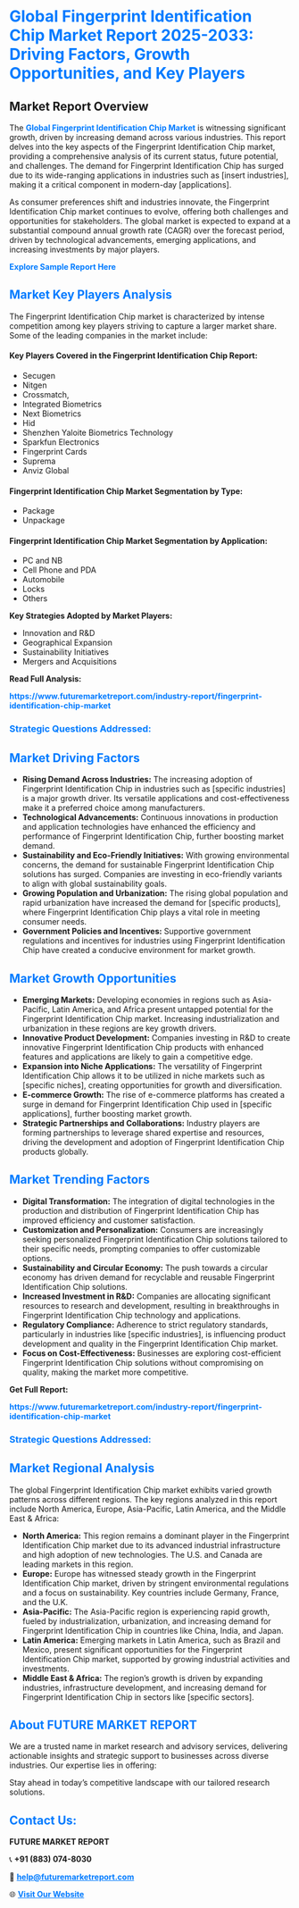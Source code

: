 <h1 style="color: #007BFF;">Global Fingerprint Identification Chip Market Report 2025-2033: Driving Factors, Growth Opportunities, and Key Players</h1>

<section id="overview">
<h2>Market Report Overview</h2>
<p>The <a href="https://www.futuremarketreport.com/industry-report/fingerprint-identification-chip-market" style="color: #007BFF; text-decoration: none;"><strong>Global Fingerprint Identification Chip Market</strong></a> is witnessing significant growth, driven by increasing demand across various industries. This report delves into the key aspects of the Fingerprint Identification Chip market, providing a comprehensive analysis of its current status, future potential, and challenges. The demand for Fingerprint Identification Chip has surged due to its wide-ranging applications in industries such as [insert industries], making it a critical component in modern-day [applications].</p>
<p>As consumer preferences shift and industries innovate, the Fingerprint Identification Chip market continues to evolve, offering both challenges and opportunities for stakeholders. The global market is expected to expand at a substantial compound annual growth rate (CAGR) over the forecast period, driven by technological advancements, emerging applications, and increasing investments by major players.</p>
</section>

<section id="overview">
<p><a href="https://www.futuremarketreport.com/request-sample/reportId=81811" style="color: #007BFF; text-decoration: none;"><strong>Explore Sample Report Here</strong></a></p>
</section>

<section id="key-players">
<h2 style="color: #007BFF;">Market Key Players Analysis</h2>
<p>The Fingerprint Identification Chip market is characterized by intense competition among key players striving to capture a larger market share. Some of the leading companies in the market include:</p>
<h4>Key Players Covered in the Fingerprint Identification Chip Report:</h4>
<ul><li>Secugen</li><li>Nitgen</li><li>Crossmatch,</li><li>Integrated Biometrics</li><li>Next Biometrics</li><li>Hid</li><li>Shenzhen Yaloite Biometrics Technology</li><li>Sparkfun Electronics</li><li>Fingerprint Cards</li><li>Suprema</li><li>Anviz Global</li></ul>
<h4>Fingerprint Identification Chip Market Segmentation by Type:</h4>
<ul><li>Package</li><li>Unpackage</li></ul>

<h4>Fingerprint Identification Chip Market Segmentation by Application:</h4>
<ul><li>PC and NB</li><li>Cell Phone and PDA</li><li>Automobile</li><li>Locks</li><li>Others</li></ul>
<p><strong>Key Strategies Adopted by Market Players:</strong></p>
<ul>
<li>Innovation and R&D</li>
<li>Geographical Expansion</li>
<li>Sustainability Initiatives</li>
<li>Mergers and Acquisitions</li>
</ul>
</section>

<section>
<p><strong>Read Full Analysis: </strong></p><a href="https://www.futuremarketreport.com/industry-report/fingerprint-identification-chip-market" style="color: #007BFF; text-decoration: none;"><strong>https://www.futuremarketreport.com/industry-report/fingerprint-identification-chip-market</strong></a>
<h3 style="color: #007BFF;">Strategic Questions Addressed:</h3>
</section>

<section id="driving-factors">
<h2 style="color: #007BFF;">Market Driving Factors</h2>
<ul>
<li><strong>Rising Demand Across Industries:</strong> The increasing adoption of Fingerprint Identification Chip in industries such as [specific industries] is a major growth driver. Its versatile applications and cost-effectiveness make it a preferred choice among manufacturers.</li>
<li><strong>Technological Advancements:</strong> Continuous innovations in production and application technologies have enhanced the efficiency and performance of Fingerprint Identification Chip, further boosting market demand.</li>
<li><strong>Sustainability and Eco-Friendly Initiatives:</strong> With growing environmental concerns, the demand for sustainable Fingerprint Identification Chip solutions has surged. Companies are investing in eco-friendly variants to align with global sustainability goals.</li>
<li><strong>Growing Population and Urbanization:</strong> The rising global population and rapid urbanization have increased the demand for [specific products], where Fingerprint Identification Chip plays a vital role in meeting consumer needs.</li>
<li><strong>Government Policies and Incentives:</strong> Supportive government regulations and incentives for industries using Fingerprint Identification Chip have created a conducive environment for market growth.</li>
</ul>
</section>

<section id="growth-opportunities">
<h2 style="color: #007BFF;">Market Growth Opportunities</h2>
<ul>
<li><strong>Emerging Markets:</strong> Developing economies in regions such as Asia-Pacific, Latin America, and Africa present untapped potential for the Fingerprint Identification Chip market. Increasing industrialization and urbanization in these regions are key growth drivers.</li>
<li><strong>Innovative Product Development:</strong> Companies investing in R&D to create innovative Fingerprint Identification Chip products with enhanced features and applications are likely to gain a competitive edge.</li>
<li><strong>Expansion into Niche Applications:</strong> The versatility of Fingerprint Identification Chip allows it to be utilized in niche markets such as [specific niches], creating opportunities for growth and diversification.</li>
<li><strong>E-commerce Growth:</strong> The rise of e-commerce platforms has created a surge in demand for Fingerprint Identification Chip used in [specific applications], further boosting market growth.</li>
<li><strong>Strategic Partnerships and Collaborations:</strong> Industry players are forming partnerships to leverage shared expertise and resources, driving the development and adoption of Fingerprint Identification Chip products globally.</li>
</ul>
</section>

<section id="trending-factors">
<h2 style="color: #007BFF;">Market Trending Factors</h2>
<ul>
<li><strong>Digital Transformation:</strong> The integration of digital technologies in the production and distribution of Fingerprint Identification Chip has improved efficiency and customer satisfaction.</li>
<li><strong>Customization and Personalization:</strong> Consumers are increasingly seeking personalized Fingerprint Identification Chip solutions tailored to their specific needs, prompting companies to offer customizable options.</li>
<li><strong>Sustainability and Circular Economy:</strong> The push towards a circular economy has driven demand for recyclable and reusable Fingerprint Identification Chip solutions.</li>
<li><strong>Increased Investment in R&D:</strong> Companies are allocating significant resources to research and development, resulting in breakthroughs in Fingerprint Identification Chip technology and applications.</li>
<li><strong>Regulatory Compliance:</strong> Adherence to strict regulatory standards, particularly in industries like [specific industries], is influencing product development and quality in the Fingerprint Identification Chip market.</li>
<li><strong>Focus on Cost-Effectiveness:</strong> Businesses are exploring cost-efficient Fingerprint Identification Chip solutions without compromising on quality, making the market more competitive.</li>
</ul>
</section>

<section>
<p><strong>Get Full Report: </strong></p><a href="https://www.futuremarketreport.com/industry-report/fingerprint-identification-chip-market" style="color: #007BFF; text-decoration: none;"><strong>https://www.futuremarketreport.com/industry-report/fingerprint-identification-chip-market</strong></a>
<h3 style="color: #007BFF;">Strategic Questions Addressed:</h3>
</section>


<section id="regional-analysis">
<h2 style="color: #007BFF;">Market Regional Analysis</h2>
<p>The global Fingerprint Identification Chip market exhibits varied growth patterns across different regions. The key regions analyzed in this report include North America, Europe, Asia-Pacific, Latin America, and the Middle East & Africa:</p>
<ul>
<li><strong>North America:</strong> This region remains a dominant player in the Fingerprint Identification Chip market due to its advanced industrial infrastructure and high adoption of new technologies. The U.S. and Canada are leading markets in this region.</li>
<li><strong>Europe:</strong> Europe has witnessed steady growth in the Fingerprint Identification Chip market, driven by stringent environmental regulations and a focus on sustainability. Key countries include Germany, France, and the U.K.</li>
<li><strong>Asia-Pacific:</strong> The Asia-Pacific region is experiencing rapid growth, fueled by industrialization, urbanization, and increasing demand for Fingerprint Identification Chip in countries like China, India, and Japan.</li>
<li><strong>Latin America:</strong> Emerging markets in Latin America, such as Brazil and Mexico, present significant opportunities for the Fingerprint Identification Chip market, supported by growing industrial activities and investments.</li>
<li><strong>Middle East & Africa:</strong> The region’s growth is driven by expanding industries, infrastructure development, and increasing demand for Fingerprint Identification Chip in sectors like [specific sectors].</li>
</ul>
</section>

<footer>
<h2 style="color: #007BFF;">About FUTURE MARKET REPORT</h2>
<p>We are a trusted name in market research and advisory services, delivering actionable insights and strategic support to businesses across diverse industries. Our expertise lies in offering:</p>

<p>Stay ahead in today’s competitive landscape with our tailored research solutions.</p>

<h2 style="color: #007BFF;">Contact Us:</h2>
<p><strong>FUTURE MARKET REPORT</strong></p>
<p>📞 <strong>+91 (883) 074-8030</strong></p>
<p>📧 <strong><a href="mailto:help@futuremarketreport.com" style="color: #007BFF;">help@futuremarketreport.com</a></strong></p>
<p>🌐 <strong><a href="https://www.futuremarketreport.com/" style="color: #007BFF;">Visit Our Website</a></strong></p>
</footer>
